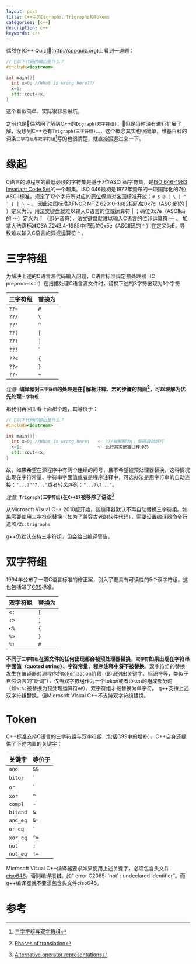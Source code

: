 ```yaml
---
layout: post
title: C++中的Digraphs、Trigraphs和Tokens
categories: [c++]
description: c++
keywords: c++
---
```


偶然在[C++ Quiz](http://cppquiz.org)上看到一道题：
```c++
// 以下代码的输出是什么？
#include<iostream>

int main(){
  int x=0; //What is wrong here??/
  x=1;
  std::cout<<x;
}
```

这个看似简单，实际很容易采坑。

之前也是偶然间了解到C++的`Digraph(双字符组)`，但是当时没有进行扩展了解，没想到C++还有`Trigraph(三字符组)`...，这个概念其实也很简单，维基百科的词条`三字符组与双字符组`[^1]写的也很清楚，就直接搬运过来一下。

# 缘起
C语言的源程序的最低必须的字符集是基于7位ASCII码字符集，是[ISO 646-1983 Invariant Code Set](https://zh.wikipedia.org/wiki/ISO/IEC_646)的一个超集。ISO 646最初是1972年颁布的一项国际化的7位ASCII标准，规定了12个字符所对应的[码位](https://zh.wikipedia.org/wiki/码位)保持对各国标准开放：```# $ @ [ \ ] ^ ` { | } ~``` 。
因此法国标准AFNOR NF Z 62010-1982把码位0x7c（ASCII码的 | ）定义为ù，用法文键盘就难以输入C语言的位或运算符 | ；码位0x7e（ASCII码的 ～）定义为 ¨ （即[分音符](https://zh.wikipedia.org/wiki/分音符)），法文键盘就难以输入C语言的位非运算符 ～ 。
加拿大法语标准CSA Z243.4-1985中把码位0x5e（ASCII码的 ^ ）在定义为É，导致难以输入C语言的异或运算符 ^ 。

# 三字符组
为解决上述的C语言源代码输入问题，C语言标准规定预处理器（C preprocessor）在扫描处理C语言源文件时，替换下述的3字符出现为1个字符

| 三字符组 | 替换为 |
| ---- | ---- |
| `??=` | `#` |
| `??/` | `\` |
| `??'` | `^` |
| `??(` | `[` |
| `??)` | `]` |
| `??!` | `|` |
| `??<` | `{` |
| `??>` | `}` |
| `??-` | `~` |

_注意_: **编译器对`三字符组`的处理是在解析注释、宏的步骤的前面[^2]，可以理解为优先处理`三字符组`**

那我们再回头看上面那个题，其等价于：
```c++
// 以下代码的输出是什么？
#include<iostream>

int main(){
  int x=0; //What is wrong here\   <- ??/被解释为\，使得自动折行
  x=1;                             <- 此行其实是被注释掉的
  std::cout<<x;
}
```

故，如果希望在源程序中有两个连续的问号，且不希望被预处理器替换，这种情况出现在字符常量、字符串字面值或者是程序注释中，可选办法是用字符串的自动连接：`"...?""?..."`或者转义序列：`"...?\?..."`。

_注意_: **`Trigraph(三字符组)`在`C++17`被移除了语法**[^3]

从Microsoft Visual C++ 2010版开始，该编译器默认不再自动替换三字符组。如果需要使用三字符组替换（如为了兼容古老的软件代码），需要设置编译器命令行选项`/Zc:trigraphs`

g++仍默认支持三字符组，但会给出编译警告。

# 双字符组
1994年公布了一项C语言标准的修正案，引入了更具有可读性的5个双字符组。这也包括进了[C99](https://zh.wikipedia.org/wiki/C99)标准。

| 双字符组 | 替换为 |
| ----- | ---- |
| `<:` | `[` |
| `:>` | `]` |
| `<%` | `{` |
| `%>` | `}` |
| `%:` | `#` |

**不同于`三字符组`在源文件的任何出现都会被预处理器替换，`双字符`如果出现在字符串字面值（quoted string）、字符常量、程序注释中将不被替换**。双字符组的替换发生在编译器对源程序的tokenization阶段（即识别出关键字、标识符等，类似于自然语言的“断词”），仅当双字符组作为一个token或者token的组成部分时（如`%:%:`被替换为预处理运算符`##`），双字符组才被替换为单字符。
g++支持上述双字符组替换。但Microsoft Visual C++不支持双字符组替换。

# Token
C++标准支持C语言的三字符组与双字符组（包括C99中的增补）。C++自身还提供了下述内置的关键字：

| 关键字 | 等价于 |
| ----- | ----- |
| `and` | `&&` |
| `bitor` | `|` |
| `or` | `||` |
| `xor` | `^` |
| `compl` | `~` |
| `bitand` | `&` |
| `and_eq` | `&=` |
| `or_eq` | `|=` |
| `xor_eq` | `^=` |
| `not` | `!` |
| `not_eq` | `!=` |

Microsoft Visual C++编译器要求如果使用上述关键字，必须包含头文件[ciso646](https://zh.wikipedia.org/wiki/Ciso646)，否则编译报错。如“ error C2065: 'not' : undeclared identifier”。而g++编译器就不要求包含头文件ciso646。

# 参考
[^1]: [三字符组与双字符组](https://zh.wikipedia.org/wiki/三字符组与双字符组)
[^2]: [Phases of translation](https://en.cppreference.com/w/cpp/language/translation_phases)
[^3]: [Alternative operator representations](https://en.cppreference.com/w/cpp/language/operator_alternative)